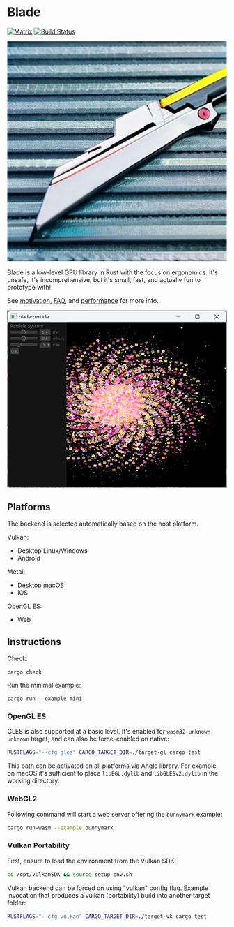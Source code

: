# Blade

[![Matrix](https://img.shields.io/static/v1?label=dev&message=%23blade&color=blueviolet&logo=matrix)](https://matrix.to/#/#blade-dev:matrix.org)
[![Build Status](https://github.com/kvark/blade/workflows/check/badge.svg)](https://github.com/kvark/blade/actions)

![](logo.png)

Blade is a low-level GPU library in Rust with the focus on ergonomics.
It's unsafe, it's incomprehensive, but it's small, fast, and actually fun to prototype with!

See [motivation](motivation.md), [FAQ](FAQ.md), and [performance](performance.md) for more info.

![](particles.png)

## Platforms

The backend is selected automatically based on the host platform.

Vulkan:
- Desktop Linux/Windows
- Android

Metal:
- Desktop macOS
- iOS

OpenGL ES:
- Web

## Instructions

Check:
```
cargo check
```
Run the minimal example:
```
cargo run --example mini
```

### OpenGL ES

GLES is also supported at a basic level. It's enabled for `wasm32-unknown-unknown` target, and can also be force-enabled on native:
```bash
RUSTFLAGS="--cfg gles" CARGO_TARGET_DIR=./target-gl cargo test
```

This path can be activated on all platforms via Angle library.
For example, on macOS it's sufficient to place `libEGL.dylib` and `libGLESv2.dylib` in the working directory.

### WebGL2

Following command will start a web server offering the `bunnymark` example:
```bash
cargo run-wasm --example bunnymark
```

### Vulkan Portability

First, ensure to load the environment from the Vulkan SDK:
```bash
cd /opt/VulkanSDK && source setup-env.sh
```

Vulkan backend can be forced on using "vulkan" config flag. Example invocation that produces a vulkan (portability) build into another target folder:
```bash
RUSTFLAGS="--cfg vulkan" CARGO_TARGET_DIR=./target-vk cargo test
```
